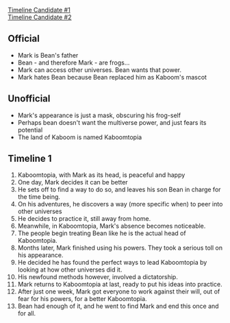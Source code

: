 [Timeline Candidate #1](#timeline-1)  
[Timeline Candidate #2](#timeline-2)  

## Official

- Mark is Bean's father
- Bean - and therefore Mark - are frogs...
- Mark can access other universes. Bean wants that power.
- Mark hates Bean because Bean replaced him as Kaboom's mascot

## Unofficial

- Mark's appearance is just a mask, obscuring his frog-self
- Perhaps bean doesn't want the multiverse power, and just fears its potential
- The land of Kaboom is named Kaboomtopia

## Timeline 1

1. Kaboomtopia, with Mark as its head, is peaceful and happy
2. One day, Mark decides it can be better
3. He sets off to find a way to do so, and leaves his son Bean in charge for the time being.
4. On his adventures, he discovers a way (more specific when) to peer into other universes
5. He decides to practice it, still away from home.
6. Meanwhile, in Kaboomtopia, Mark's absence becomes noticeable.
7. The people begin treating Bean like he is the actual head of Kaboomtopia.
8. Months later, Mark finished using his powers. They took a serious toll on his appearance.
9. He decided he has found the perfect ways to lead Kaboomtopia by looking at how other universes did it. 
10. His newfound methods however, involved a dictatorship.
11. Mark returns to Kaboomtopia at last, ready to put his ideas into practice.
12. After just one week, Mark got everyone to work against their will, out of fear for his powers, for a better Kaboomtopia.
13. Bean had enough of it, and he went to find Mark and end this once and for all.
